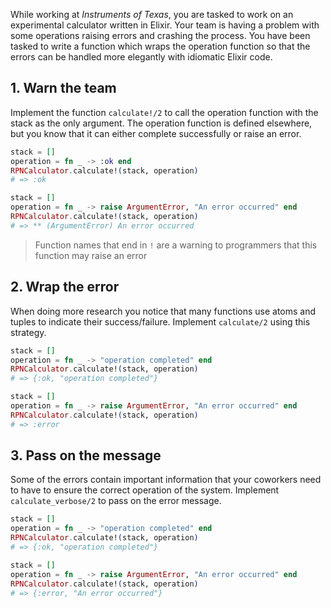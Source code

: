 While working at _Instruments of Texas_, you are tasked to work on an experimental calculator written in Elixir. Your team is having a problem with some operations raising errors and crashing the process. You have been tasked to write a function which wraps the operation function so that the errors can be handled more elegantly with idiomatic Elixir code.

## 1. Warn the team

Implement the function `calculate!/2` to call the operation function with the stack as the only argument. The operation function is defined elsewhere, but you know that it can either complete successfully or raise an error.

```elixir
stack = []
operation = fn _ -> :ok end
RPNCalculator.calculate!(stack, operation)
# => :ok

stack = []
operation = fn _ -> raise ArgumentError, "An error occurred" end
RPNCalculator.calculate!(stack, operation)
# => ** (ArgumentError) An error occurred
```

> Function names that end in `!` are a warning to programmers that this function may raise an error

## 2. Wrap the error

When doing more research you notice that many functions use atoms and tuples to indicate their success/failure. Implement `calculate/2` using this strategy.

```elixir
stack = []
operation = fn _ -> "operation completed" end
RPNCalculator.calculate!(stack, operation)
# => {:ok, "operation completed"}

stack = []
operation = fn _ -> raise ArgumentError, "An error occurred" end
RPNCalculator.calculate!(stack, operation)
# => :error
```

## 3. Pass on the message

Some of the errors contain important information that your coworkers need to have to ensure the correct operation of the system. Implement `calculate_verbose/2` to pass on the error message.

```elixir
stack = []
operation = fn _ -> "operation completed" end
RPNCalculator.calculate!(stack, operation)
# => {:ok, "operation completed"}

stack = []
operation = fn _ -> raise ArgumentError, "An error occurred" end
RPNCalculator.calculate!(stack, operation)
# => {:error, "An error occurred"}
```
